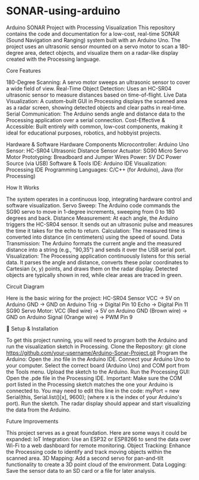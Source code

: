 # SONAR-using-arduino
Arduino SONAR Project with Processing Visualization
This repository contains the code and documentation for a low-cost, real-time SONAR (Sound Navigation and Ranging) system built with an Arduino Uno. The project uses an ultrasonic sensor mounted on a servo motor to scan a 180-degree area, detect objects, and visualize them on a radar-like display created with the Processing language.

Core Features

180-Degree Scanning: A servo motor sweeps an ultrasonic sensor to cover a wide field of view.
Real-Time Object Detection: Uses an HC-SR04 ultrasonic sensor to measure distances based on time-of-flight.
Live Data Visualization: A custom-built GUI in Processing displays the scanned area as a radar screen, showing detected objects and clear paths in real-time.
Serial Communication: The Arduino sends angle and distance data to the Processing application over a serial connection.
Cost-Effective & Accessible: Built entirely with common, low-cost components, making it ideal for educational purposes, robotics, and hobbyist projects.

Hardware & Software
Hardware Components
Microcontroller: Arduino Uno
Sensor: HC-SR04 Ultrasonic Distance Sensor
Actuator: SG90 Micro Servo Motor
Prototyping: Breadboard and Jumper Wires
Power: 5V DC Power Source (via USB)
Software & Tools
IDE: Arduino IDE
Visualization: Processing IDE
Programming Languages: C/C++ (for Arduino), Java (for Processing)

How It Works

The system operates in a continuous loop, integrating hardware control and software visualization.
Servo Sweep: The Arduino code commands the SG90 servo to move in 1-degree increments, sweeping from 0 to 180 degrees and back.
Distance Measurement: At each angle, the Arduino triggers the HC-SR04 sensor. It sends out an ultrasonic pulse and measures the time it takes for the echo to return.
Calculation: The measured time is converted into distance (in centimeters) using the speed of sound.
Data Transmission: The Arduino formats the current angle and the measured distance into a string (e.g., "90,35") and sends it over the USB serial port.
Visualization: The Processing application continuously listens for this serial data. It parses the angle and distance, converts these polar coordinates to Cartesian (x, y) points, and draws them on the radar display. Detected objects are typically shown in red, while clear areas are traced in green.

 Circuit Diagram
 
Here is the basic wiring for the project:
HC-SR04 Sensor
VCC -> 5V on Arduino
GND -> GND on Arduino
Trig -> Digital Pin 10
Echo -> Digital Pin 11
SG90 Servo Motor:
VCC (Red wire) -> 5V on Arduino
GND (Brown wire) -> GND on Arduino
Signal (Orange wire) -> PWM Pin 9

🚀 Setup & Installation

To get this project running, you will need to program both the Arduino and run the visualization sketch in Processing.
Clone the Repository:
git clone https://github.com/your-username/Arduino-Sonar-Project.git
Program the Arduino:
Open the .ino file in the Arduino IDE.
Connect your Arduino Uno to your computer.
Select the correct board (Arduino Uno) and COM port from the Tools menu.
Upload the sketch to the Arduino.
Run the Processing GUI:
Open the .pde file in the Processing IDE.
Important: Make sure the COM port listed in the Processing sketch matches the one your Arduino is connected to. You may need to edit this line in the code: myPort = new Serial(this, Serial.list()[x], 9600); (where x is the index of your Arduino's port).
Run the sketch. The radar display should appear and start visualizing the data from the Arduino.

 Future Improvements
 
This project serves as a great foundation. Here are some ways it could be expanded:
IoT Integration: Use an ESP32 or ESP8266 to send the data over Wi-Fi to a web dashboard for remote monitoring.
Object Tracking: Enhance the Processing code to identify and track moving objects within the scanned area.
3D Mapping: Add a second servo for pan-and-tilt functionality to create a 3D point cloud of the environment.
Data Logging: Save the sensor data to an SD card or a file for later analysis.
